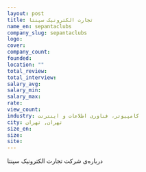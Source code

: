 ```yaml
---
layout: post
title: تجارت الکترونیک سپنتا
name_en: sepantaclubs
company_slug: sepantaclubs
logo: 
cover: 
company_count:
founded:
location: ""
total_review: 
total_interview: 
salary_avg: 
salary_min: 
salary_max: 
rate: 
view_count: 
industry: کامپیوتر، فناوری اطلاعات و اینترنت
city: تهران, تهران
size_en: 
size: 
site: 
---
```


درباره‌ی شرکت تجارت الکترونیک سپنتا